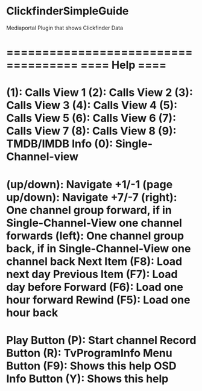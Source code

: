 # ClickfinderSimpleGuide
Mediaportal Plugin that shows Clickfinder Data

====================================
====           Help             ====
====================================
(1): Calls View 1 
(2): Calls View 2 
(3): Calls View 3 
(4): Calls View 4 
(5): Calls View 5 
(6): Calls View 6 
(7): Calls View 7 
(8): Calls View 8 
(9): TMDB/IMDB Info
(0): Single-Channel-view
====================================
(up/down): Navigate +1/-1
(page up/down): Navigate +7/-7
(right): One channel group forward, if in Single-Channel-View one channel forwards
(left): One channel group back, if in Single-Channel-View one channel back
Next Item (F8): Load next day
Previous Item (F7): Load day before
Forward (F6): Load one hour forward
Rewind (F5): Load one hour back
====================================
Play Button (P): Start channel
Record Button (R): TvProgramInfo
Menu Button (F9): Shows this help
OSD Info Button (Y): Shows this help
====================================
